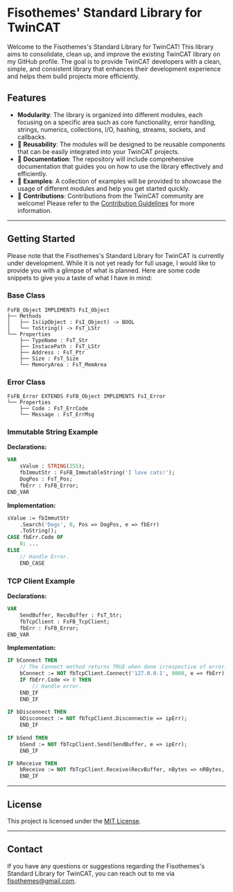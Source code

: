 # Fisothemes' Standard Library for TwinCAT

Welcome to the Fisothemes's Standard Library for TwinCAT! This library aims to consolidate, clean up, and improve the existing TwinCAT library on my GitHub profile. The goal is to provide TwinCAT developers with a clean, simple, and consistent library that enhances their development experience and helps them build projects more efficiently.

## Features

- **Modularity**: The library is organized into different modules, each focusing on a specific area such as core functionality, error handling, strings, numerics, collections, I/O, hashing, streams, sockets, and callbacks.
- 🚧 **Reusability**: The modules will be designed to be reusable components that can be easily integrated into your TwinCAT projects.
- 🚧 **Documentation**: The repository will include comprehensive documentation that guides you on how to use the library effectively and efficiently.
- 🚧 **Examples**: A collection of examples will be provided to showcase the usage of different modules and help you get started quickly.
- 🚧 **Contributions**: Contributions from the TwinCAT community are welcome! Please refer to the [Contribution Guidelines](./Documentation/ContributionGuidelines/README.md) for more information.
---
## Getting Started

Please note that the Fisothemes's Standard Library for TwinCAT is currently under development. While it is not yet ready for full usage, I would like to provide you with a glimpse of what is planned. Here are some code snippets to give you a taste of what I have in mind:

### Base Class

```
FsFB_Object IMPLEMENTS FsI_Object
├── Methods
│   ├── Is(ipObject : FsI_Object) -> BOOL
│   └── ToString() -> FsT_LStr
└── Properties
    ├── TypeName : FsT_Str
    ├── InstacePath : FsT_LStr
    ├── Address : FsT_Ptr
    ├── Size : FsT_Size
    └── MemoryArea : FsT_MemArea
```

### Error Class
 
```
FsFB_Error EXTENDS FsFB_Object IMPLEMENTS FsI_Error
└── Properties
    ├── Code : FsT_ErrCode
    └── Message : FsT_ErrMsg
```

### Immutable String Example
**Declarations:** 
```PASCAL
VAR
    sValue : STRING(255);
    fbImmutStr : FsFB_ImmutableString('I love cats!');
    DogPos : FsT_Pos;
    fbErr : FsFB_Error;
END_VAR
```

**Implementation:**
```PASCAL
sValue := fbImmutStr
    .Search('Dogs', 0, Pos => DogPos, e => fbErr)
    .ToString();
CASE fbErr.Code OF
    0: ...
ELSE
    // Handle Error.
    END_CASE
```


### TCP Client Example
**Declarations:** 
```PASCAL
VAR
    SendBuffer, RecvBuffer : FsT_Str;
    fbTcpClient : FsFB_TcpClient;
    fbErr : FsFB_Error;
END_VAR
```

**Implementation:**
```PASCAL
IF bConnect THEN
    // The Connect method returns TRUE when done irrespective of error.
	bConnect := NOT fbTcpClient.Connect('127.0.0.1', 8008, e => fbErr);
    IF fbErr.Code <> 0 THEN
        // Handle error.
	END_IF
    END_IF
	
IF bDisconnect THEN
	bDisconnect := NOT fbTcpClient.Disconnect(e => ipErr);
	END_IF
	
IF bSend THEN
	bSend := NOT fbTcpClient.Send(SendBuffer, e => ipErr);
	END_IF

IF bReceive THEN
	bReceive := NOT fbTcpClient.Receive(RecvBuffer, nBytes => nRBytes, e => ipErr);
	END_IF
```
---
## License

This project is licensed under the [MIT License](./LICENSE).

---
## Contact

If you have any questions or suggestions regarding the Fisothemes's Standard Library for TwinCAT, you can reach out to me via [fisothemes@gmail.com](mailto:fisothemes@gmail.com).
